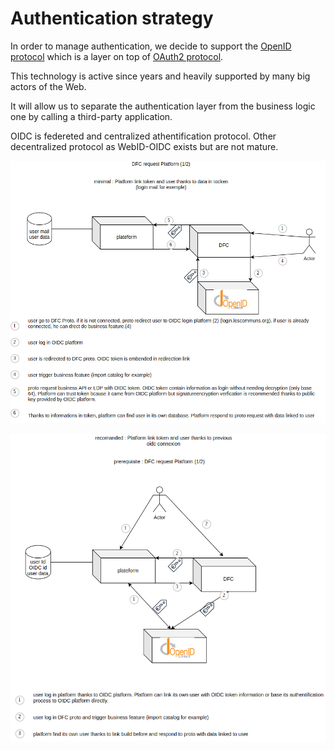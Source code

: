 # Authentication strategy

In order to manage authentication, we decide to support the [OpenID protocol](https://openid.net/connect/) which is a layer on top of [OAuth2 protocol](https://oauth.net/2/).

This technology is active since years and heavily supported by many big actors of the Web.

It will allow us to separate the authentication layer from the business logic one by calling a third-party application.

OIDC is federeted and centralized athentification protocol. Other decentralized protocol as WebID-OIDC exists but are not mature.

![Platform Authentificaiton not OIDC driven](../.gitbook/assets/selection_622.png)

![Platform Authentificaiton OIDC driven](../.gitbook/assets/selection_624.png)



